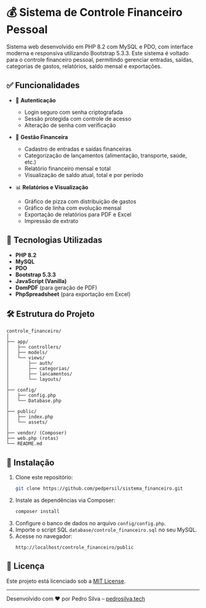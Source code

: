 
# 💰 Sistema de Controle Financeiro Pessoal

Sistema web desenvolvido em PHP 8.2 com MySQL e PDO, com interface moderna e responsiva utilizando Bootstrap 5.3.3. Este sistema é voltado para o controle financeiro pessoal, permitindo gerenciar entradas, saídas, categorias de gastos, relatórios, saldo mensal e exportações.

## ✅ Funcionalidades

- 🔐 **Autenticação**
  - Login seguro com senha criptografada
  - Sessão protegida com controle de acesso
  - Alteração de senha com verificação

- 💸 **Gestão Financeira**
  - Cadastro de entradas e saídas financeiras
  - Categorização de lançamentos (alimentação, transporte, saúde, etc.)
  - Relatório financeiro mensal e total
  - Visualização de saldo atual, total e por período

- 📊 **Relatórios e Visualização**
  - Gráfico de pizza com distribuição de gastos
  - Gráfico de linha com evolução mensal
  - Exportação de relatórios para PDF e Excel
  - Impressão de extrato

## 🧰 Tecnologias Utilizadas

- **PHP 8.2**
- **MySQL**
- **PDO**
- **Bootstrap 5.3.3**
- **JavaScript (Vanilla)**
- **DomPDF** (para geração de PDF)
- **PhpSpreadsheet** (para exportação em Excel)

## 🛠️ Estrutura do Projeto

```
controle_financeiro/
│
├── app/
│   ├── controllers/
│   ├── models/
│   └── views/
│       ├── auth/
│       ├── categorias/
│       ├── lancamentos/
│       └── layouts/
│
├── config/
│   ├── config.php
│   └── Database.php
│
├── public/
│   ├── index.php
│   └── assets/
│
├── vendor/ (Composer)
├── web.php (rotas)
└── README.md
```

## 🚀 Instalação

1. Clone este repositório:
   ```bash
   git clone https://github.com/pedpersil/sistema_financeiro.git
   ```
2. Instale as dependências via Composer:
   ```bash
   composer install
   ```
3. Configure o banco de dados no arquivo `config/config.php`.
4. Importe o script SQL `database/controle_financeiro.sql` no seu MySQL.
5. Acesse no navegador:  
   ```
   http://localhost/controle_financeiro/public
   ```

## 📄 Licença

Este projeto está licenciado sob a [MIT License](LICENSE).

---

Desenvolvido com ❤️ por Pedro Silva – [pedrosilva.tech](https://pedrosilva.tech)

